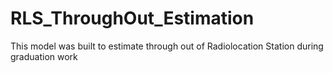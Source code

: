 # RLS_ThroughOut_Estimation

This model was built to estimate through out of Radiolocation Station during graduation work
